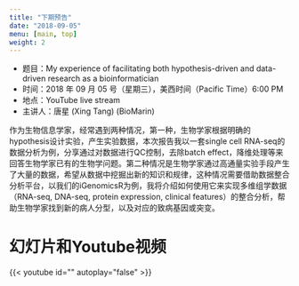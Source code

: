 ```yaml
---
title: "下期预告"
date: "2018-09-05"
menu: [main, top]
weight: 2
---
```



- 题目：My experience of facilitating both hypothesis-driven and data-driven research as a bioinformatician
- 时间：2018 年 09 月 05 号（星期三），美西时间（Pacific Time）6:00 PM
- 地点：YouTube live stream 
- 主讲人：唐星 (Xing Tang) (BioMarin)

作为生物信息学家，经常遇到两种情况，第一种，生物学家根据明确的hypothesis设计实验，产生实验数据，本次报告我以一套single cell RNA-seq的数据分析为例，分享通过对数据进行QC控制，去除batch effect，降维处理等来回答生物学家已有的生物学问题。第二种情况是生物学家通过高通量实验手段产生了大量的数据，希望从数据中挖掘出新的知识和规律，这种情况需要借助数据整合分析平台，以我们的iGenomicsR为例，我将介绍如何使用它来实现多维组学数据（RNA-seq, DNA-seq, protein expression, clinical features）的整合分析，帮助生物学家找到新的病人分型，以及对应的致病基因或突变。

# 幻灯片和Youtube视频

{{< youtube id="" autoplay="false" >}}

